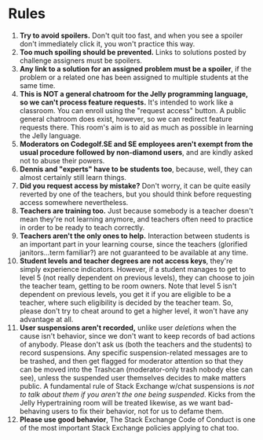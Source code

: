# Rules

1. **Try to avoid spoilers.** Don't quit too fast, and when you see a spoiler don't immediately click it, you won't practice this way.
2. **Too much spoiling should be prevented.** Links to solutions posted by challenge assigners must be spoilers.
3. **Any link to a solution for an assigned problem must be a spoiler**, if the problem or a related one has been assigned to multiple students at the same time.
4. **This is NOT a general chatroom for the Jelly programming language, so we can't process feature requests.** It's intended to work like a classroom. You can enroll using the "request access" button. A public general chatroom does exist, however, so we can redirect feature requests there. This room's aim is to aid as much as possible in learning the Jelly language.
5. **Moderators on Codegolf.SE and SE employees aren't exempt from the usual procedure followed by non-diamond users**, and are kindly asked not to abuse their powers.
6. **Dennis and "experts" have to be students too**, because, well, they can almost certainly still learn things.
7. **Did you request access by mistake?** Don't worry, it can be quite easily reverted by one of the teachers, but you should think before requesting access somewhere nevertheless.
8. **Teachers are training too.** Just because somebody is a teacher doesn't mean they're not learning anymore, and teachers often need to practice in order to be ready to teach correctly.
9. **Teachers aren't the only ones to help.** Interaction between students is an important part in your learning course, since the teachers (glorified janitors...term familiar?) are not guaranteed to be available at any time.
10. **Student levels and teacher degrees are not access keys**, they're simply experience indicators. However, if a student manages to get to level 5 (not really dependent on previous levels), they can choose to join the teacher team, getting to be room owners. Note that level 5 isn't dependent on previous levels, you get it if you are eligible to be a teacher, where such eligibility is decided by the teacher team. So, please don't try to cheat around to get a higher level, it won't have any advantage at all.
11. **User suspensions aren't recorded,** unlike user *deletions* when the cause isn't behavior, since we don't want to keep records of bad actions of anybody. Please don't ask us (both the teachers and the students) to record suspensions. Any specific suspension-related messages are to be trashed, and then get flagged for moderator attention so that they can be moved into the Trashcan (moderator-only trash nobody else can see), unless the suspended user themselves decides to make matters public. A fundamental rule of Stack Exchange w/chat suspensions is *not to talk about them if you aren't the one being suspended*. Kicks from the Jelly Hypertraining room will be treated likewise, as we want bad-behaving users to fix their behavior, not for us to defame them.
12. **Please use good behavior**, The Stack Exchange Code of Conduct is one of the most important Stack Exchange policies applying to chat too.
